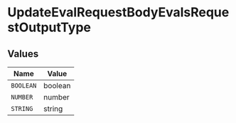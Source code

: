 # UpdateEvalRequestBodyEvalsRequestOutputType


## Values

| Name      | Value     |
| --------- | --------- |
| `BOOLEAN` | boolean   |
| `NUMBER`  | number    |
| `STRING`  | string    |